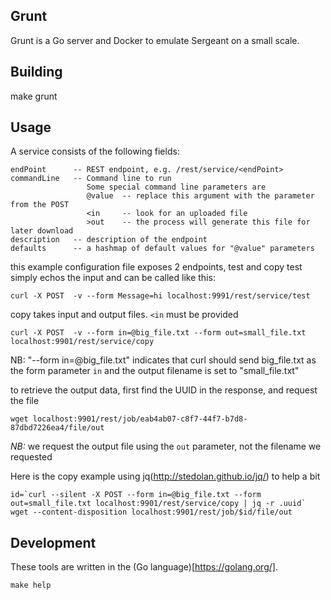 ## Grunt

Grunt is a Go server and Docker to emulate Sergeant on a small scale.


## Building

make grunt

## Usage

A service consists of the following fields:

```
endPoint      -- REST endpoint, e.g. /rest/service/<endPoint>
commandLine   -- Command line to run
                 Some special command line parameters are
                 @value  -- replace this argument with the parameter from the POST
                 <in     -- look for an uploaded file
                 >out    -- the process will generate this file for later download
description   -- description of the endpoint
defaults      -- a hashmap of default values for "@value" parameters
```

this example configuration file exposes 2 endpoints, test and copy
test simply echos the input and can be called like this:

```
curl -X POST  -v --form Message=hi localhost:9991/rest/service/test
```

copy takes input and output files.  `<in` must be provided

```
curl -X POST  -v --form in=@big_file.txt --form out=small_file.txt localhost:9901/rest/service/copy
```

NB: "--form in=@big_file.txt" indicates that curl should send big_file.txt as the form parameter `in`
and the output filename is set to "small_file.txt"

to retrieve the output data, first find the UUID in the response, and request the file

```
wget localhost:9901/rest/job/eab4ab07-c8f7-44f7-b7d8-87dbd7226ea4/file/out
```

*NB:* we request the output file using the `out` parameter, not the filename we requested

Here is the copy example using jq(http://stedolan.github.io/jq/) to help a bit

```
id=`curl --silent -X POST --form in=@big_file.txt --form out=small_file.txt localhost:9901/rest/service/copy | jq -r .uuid`
wget --content-disposition localhost:9901/rest/job/$id/file/out
```


## Development

These tools are written in the (Go language)[https://golang.org/].

```
make help
```
